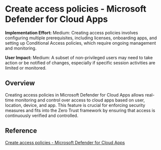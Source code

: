 # Create access policies - Microsoft Defender for Cloud Apps

**Implementation Effort:** Medium: Creating access policies involves configuring multiple prerequisites, including licenses, onboarding apps, and setting up Conditional Access policies, which require ongoing management and monitoring.

**User Impact:** Medium: A subset of non-privileged users may need to take action or be notified of changes, especially if specific session activities are limited or monitored.

## Overview
Creating access policies in Microsoft Defender for Cloud Apps allows real-time monitoring and control over access to cloud apps based on user, location, device, and app. This feature is crucial for enforcing security measures and fits into the Zero Trust framework by ensuring that access is continuously verified and controlled.

## Reference
[Create access policies - Microsoft Defender for Cloud Apps](https://learn.microsoft.com/en-us/defender-cloud-apps/access-policy-aad)
